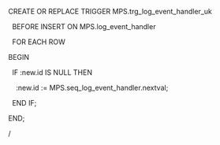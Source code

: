 CREATE OR REPLACE TRIGGER MPS.trg_log_event_handler_uk

  BEFORE INSERT ON MPS.log_event_handler

  FOR EACH ROW

BEGIN

  IF :new.id IS NULL THEN

    :new.id := MPS.seq_log_event_handler.nextval;

  END IF;

  

END;

/